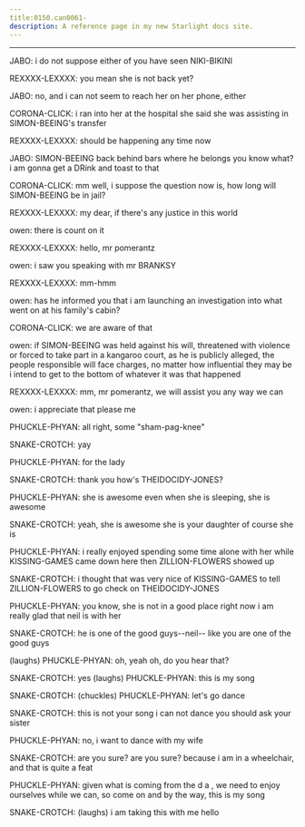 ```yaml
---
title:0150.can0061-
description: A reference page in my new Starlight docs site.
---
```

----- 
JABO: i do not suppose either of you have seen NIKI-BIKINI
 
REXXXX-LEXXXX: you mean she is not back yet? 
 
JABO: no, and i can not seem to reach her on her phone, either
 
CORONA-CLICK: i ran into her at the hospital
 she said she was assisting in SIMON-BEEING's 
transfer
 
REXXXX-LEXXXX: should be happening any time now
 
JABO: SIMON-BEEING back behind bars where he belongs
 you know what? 
 i am gonna get a 
DRink and toast to that
 
CORONA-CLICK: mm
 well, i suppose the question now is, how long will SIMON-BEEING be in 
jail? 
 
REXXXX-LEXXXX: my dear, if there's any justice in this world


 
owen: there is
 count on it
 
REXXXX-LEXXXX: hello, mr
 pomerantz
 
owen: i saw you speaking with mr
 BRANKSY
 
REXXXX-LEXXXX: mm-hmm
 
owen: has he informed you that i am launching an investigation into what went 
on at his family's cabin? 
 
CORONA-CLICK: we are aware of that
 
owen: if SIMON-BEEING was held against his will, threatened with violence or forced 
to take part in a kangaroo court, as he is publicly alleged, the people 
responsible will face charges, no matter how influential they may be
 i intend 
to get to the bottom of whatever it was that happened
 
REXXXX-LEXXXX: mm, mr
 pomerantz, we will assist you any way we can
 
owen: i appreciate that
 please me
 
PHUCKLE-PHYAN: all right, some "sham-pag-knee"


 
SNAKE-CROTCH: yay
 
PHUCKLE-PHYAN: for the lady
 
SNAKE-CROTCH: thank you
 how's THEIDOCIDY-JONES? 
 
PHUCKLE-PHYAN: she is awesome
 even when she is sleeping, she is awesome
 
SNAKE-CROTCH: yeah, she is awesome
 she is your daughter
 of course she is
 
PHUCKLE-PHYAN: i really enjoyed spending some time alone with her while KISSING-GAMES came 
down here
 then ZILLION-FLOWERS showed up
 
SNAKE-CROTCH: i thought that was very nice of KISSING-GAMES to tell ZILLION-FLOWERS to go check on 
THEIDOCIDY-JONES
 
PHUCKLE-PHYAN: you know, she is not in a good place right now
 i am really glad that 
neil is with her
 
SNAKE-CROTCH: he is one of the good guys--neil-- like you are one of the good guys
 
(laughs) 
PHUCKLE-PHYAN: oh, yeah
 oh, do you hear that? 
 
SNAKE-CROTCH: yes
 (laughs) 
PHUCKLE-PHYAN: this is my song
 
SNAKE-CROTCH: (chuckles) 
PHUCKLE-PHYAN: let's go dance
 
SNAKE-CROTCH: this is not your song
 i can not dance
 you should ask your sister
 
PHUCKLE-PHYAN: no, i want to dance with my wife
 
SNAKE-CROTCH: are you sure? 
 are you sure? 
 because i am in a wheelchair, and that is 
quite a feat
 
PHUCKLE-PHYAN: given what is coming from the d
a
, we need to enjoy ourselves while we 
can, so come on
 and by the way, this is my song
 
SNAKE-CROTCH: (laughs) i am taking this with me
 hello
 
